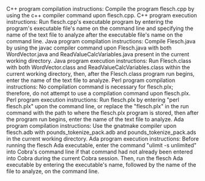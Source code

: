 C++ program compilation instructions: Compile the program flesch.cpp by using the c++ compiler command upon flesch.cpp.
C++ program execution instructions: Run flesch.cpp's executable program by
entering the program's executable file's name on the command line and specifying
the name of the text file to analyze after the executable file's name on the
command line.
Java program compilation instructions: Compile Flesch.java by using the javac
compiler command upon Flesch.java with both WordVector.java and
ReadValueCalcVariables.java present in the current working directory.
Java program execution instructions: Run Flesch.class with both WordVector.class
and ReadValueCalcVariables.class within the current working directory, then,
after the Flesch.class program run begins, enter the name of the text file to
analyze.
Perl program compilation instructions: No compilation command is necessary for
flesch.plx; therefore, do not attempt to use a compilation command upon
flesch.plx.
Perl program execution instructions: Run flesch.plx by entering
"perl flesch.plx" upon the command line, or replace the "flesch.plx" in the run
command with the path to where the flesch.plx program is stored, then after the
program run begins, enter the name of the text file to analyze.
Ada program compilation instructions: Use the gnatmake compiler upon flesch.adb
with pounds_tokenize_pack.adb and pounds_tokenize_pack.ads in the current
working directory.
Ada program execution instructions: Before running the flesch Ada executable,
enter the command "ulimit -s unlimited" into Cobra's command line if that
command had not already been entered into Cobra during the current Cobra
session. Then, run the flesch Ada executable by entering the executable's name,
followed by the name of the file to analyze, on the command line.
